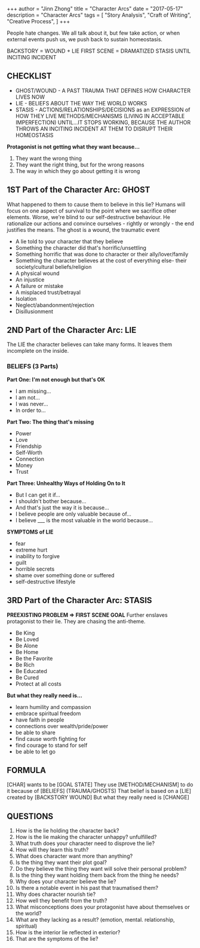 +++
author = "Jinn Zhong"
title = "Character Arcs"
date = "2017-05-17"
description = "Character Arcs"
tags = [
    "Story Analysis",
    "Craft of Writing",
    "Creative Process",
]
+++

People hate changes. We all talk about it, but few take action, or when external events push us, we push back to sustain homeostasis.

BACKSTORY = WOUND + LIE
FIRST SCENE = DRAMATIZED STASIS UNTIL INCITING INCIDENT

## CHECKLIST
* GHOST/WOUND - A PAST TRAUMA THAT DEFINES HOW CHARACTER LIVES NOW 
* LIE - BELIEFS ABOUT THE WAY THE WORLD WORKS 
* STASIS - ACTIONS/RELATIONSHIPS/DECISIONS as an EXPRESSION of HOW THEY LIVE METHODS/MECHANISMS (LIVING IN ACCEPTABLE IMPERFECTION) UNTIL...IT STOPS WORKING, BECAUSE THE AUTHOR THROWS AN INCITING INCIDENT AT THEM TO DISRUPT THEIR HOMEOSTASIS

**Protagonist is not getting what they want because...**
1) They want the wrong thing
2) They want the right thing, but for the wrong reasons 
3) The way in which they go about getting it is wrong 

## 1ST Part of the Character Arc: GHOST
What happened to them to cause them to believe in this lie? Humans will focus on one aspect of survival to the point where we sacrifice other elements. Worse, we're blind to our self-destructive behaviour. He rationalize our actions and convince ourselves - rightly or wrongly - the end justifies the means. The ghost is a wound, the traumatic event 

* A lie told to your character that they believe 
* Something the character did that's horrific/unsettling 
* Something horrific that was done to character or their ally/lover/family
* Something the character believes at the cost of everything else- their society/cultural beliefs/religion 
* A physical wound 
* An injustice 
* A failure or mistake 
* A misplaced trust/betrayal 
* Isolation 
* Neglect/abandonment/rejection 
* Disillusionment 

## 2ND Part of the Character Arc: LIE
The LIE the character believes can take many forms. It leaves them incomplete on the inside.

### BELIEFS (3 Parts)

**Part One: I'm not enough but that's OK**
* I am missing...
* l am not...
* I was never...
* In order to...

**Part Two: The thing that's missing**
* Power
* Love
* Friendship
* Self-Worth
* Connection
* Money
* Trust

**Part Three: Unhealthy Ways of Holding On to It**
* But I can get it if...
* I shouldn't bother because...
* And that's just the way it is because...
* I believe people are only valuable because of...
* I believe ___ is the most valuable in the world because...

**SYMPTOMS of LIE**
* fear 
* extreme hurt
* inability to forgive 
* guilt 
* horrible secrets 
* shame over something done or suffered 
* self-destructive lifestyle 


## 3RD Part of the Character Arc: STASIS
**PREEXISTING PROBLEM ⇒ FIRST SCENE GOAL**
Further enslaves protagonist to their lie. They are chasing the anti-theme.

* Be King 
* Be Loved 
* Be Alone 
* Be Home 
* Be the Favorite 
* Be Rich 
* Be Educated 
* Be Cured
* Protect at all costs

**But what they really need is...**
* learn humility and compassion 
* embrace spiritual freedom 
* have faith in people 
* connections over wealth/pride/power
* be able to share 
* find cause worth fighting for 
* find courage to stand for self
* be able to let go

## FORMULA
[CHAR] wants to be [GOAL STATE] 
They use [METHOD/MECHANISM] to do it because of [BELIEFS]  (TRAUMA/GHOSTS)
That belief is based on a [LIE] created by [BACKSTORY WOUND] 
But what they really need is [CHANGE] 

## QUESTIONS
1) How is the lie holding the character back? 
2) How is the lie making the character unhappy? unfulfilled? 
3) What truth does your character need to disprove the lie? 
4) How will they learn this truth? 
5) What does character want more than anything? 
6) Is the thing they want their plot goal? 
7) Do they believe the thing they want will solve their personal problem? 
8) Is the thing they want holding them back from the thing he needs?
9) Why does your character believe the lie?
10) Is there a notable event in his past that traumatised them?
11) Why does character nourish tie?
12) How well they benefit from the truth?
13) What misconceptions does your protagonist have about themselves or the world?
14) What are they lacking as a result? (emotion, mental. relationship, spiritual)
15) How is the interior lie reflected in exterior?
16) That are the symptoms of the lie? 


